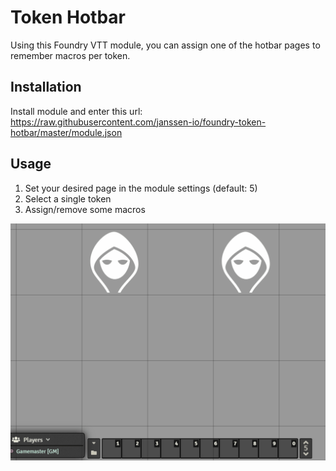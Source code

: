 # Token Hotbar
Using this Foundry VTT module, you can assign one of the hotbar pages to remember macros per token.

## Installation
Install module and enter this url: https://raw.githubusercontent.com/janssen-io/foundry-token-hotbar/master/module.json

## Usage
1. Set your desired page in the module settings (default: 5)
2. Select a single token
3. Assign/remove some macros

![Demo](./token-hotbar.gif)
